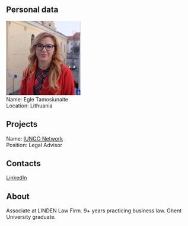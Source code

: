 ## Personal data
![egle tamosiunaite photo](photo/egle_tamosiunaite.jpg)  
Name:   Egle Tamosiunaite  
Location: Lithuania  
## Projects 
Name: [IUNGO Network](../projects/iungo_network.md)  
Position: Legal Advisor   
## Contacts
[LinkedIn](https://www.linkedin.com/in/egle-tamosiunaite-00787a41/)    
## About
Associate at LINDEN Law Firm. 9+ years practicing business law. Ghent University graduate.
